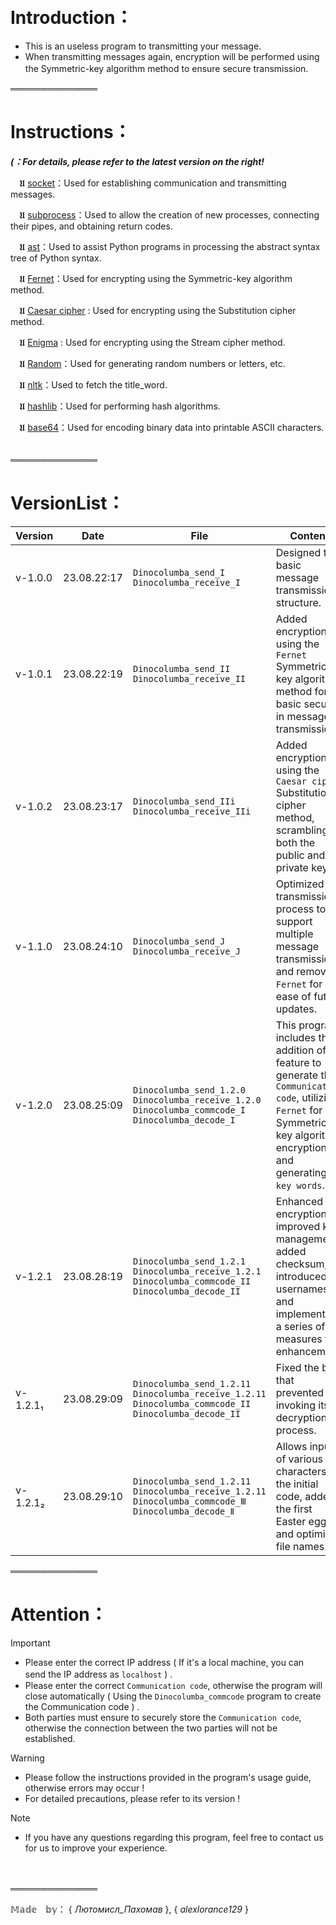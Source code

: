 　

# Introduction：

- This is an useless program to transmitting your message.
- When transmitting messages again, encryption will be performed using the Symmetric-key algorithm method to ensure secure transmission.
　

══════════════

# Instructions：

***(：For details, please refer to the latest version on the right!***

　𝖀 [socket](https://docs.python.org/3/howto/sockets.html)：Used for establishing communication and transmitting messages.

　𝖀 [subprocess](https://docs.python.org/3/library/subprocess.html)：Used to allow the creation of new processes, connecting their pipes, and obtaining return codes.

　𝖀 [ast](https://docs.python.org/3/library/ast.html)：Used to assist Python programs in processing the abstract syntax tree of Python syntax.

　𝖀 [Fernet](https://cryptography.io/en/latest/fernet/)：Used for encrypting using the Symmetric-key algorithm method.

　𝖀 [Caesar cipher](https://en.wikipedia.org/wiki/Caesar_cipher) : Used for encrypting using the Substitution cipher method.

　𝖀 [Enigma](https://en.wikipedia.org/wiki/Enigma_machine) : Used for encrypting using the Stream cipher method.

　𝖀 [Random](https://docs.python.org/3/library/random.html)：Used for generating random numbers or letters, etc.

　𝖀 [nltk](https://pypi.org/project/nltk/)：Used to fetch the title_word.

　𝖀 [hashlib](https://docs.python.org/3/library/hashlib.html)：Used for performing hash algorithms.

　𝖀 [base64](https://docs.python.org/3/library/base64.html)：Used for encoding binary data into printable ASCII characters.
　

══════════════

# VersionList：

| Version | Date | File | Content |
| --- | --- | --- | --- |
| v-1.0.0 | 23.08.22:17 | `Dinocolumba_send_I` `Dinocolumba_receive_I` | Designed the basic message transmission structure. |
| v-1.0.1 | 23.08.22:19 | `Dinocolumba_send_II` `Dinocolumba_receive_II` | Added encryption using the `Fernet` Symmetric-key algorithm method for basic security in message transmission. |
| v-1.0.2 | 23.08.23:17 | `Dinocolumba_send_IIi` `Dinocolumba_receive_IIi` | Added encryption using the `Caesar cipher` Substitution cipher method, scrambling both the public and private keys. |
| v-1.1.0 | 23.08.24:10 | `Dinocolumba_send_J` `Dinocolumba_receive_J` | Optimized the transmission process to support multiple message transmissions and removed `Fernet` for ease of future updates. |
| v-1.2.0 | 23.08.25:09 | `Dinocolumba_send_1.2.0` `Dinocolumba_receive_1.2.0` `Dinocolumba_commcode_I` `Dinocolumba_decode_I`| This program includes the addition of a feature to generate the `Communication code`, utilizing `Fernet` for Symmetric-key algorithm encryption and generating `key words`. |
| v-1.2.1 | 23.08.28:19 | `Dinocolumba_send_1.2.1` `Dinocolumba_receive_1.2.1` `Dinocolumba_commcode_II` `Dinocolumba_decode_II`| Enhanced encryption, improved key management, added checksum, introduced usernames, and implemented a series of measures for enhancement. |
| v-1.2.1₁ | 23.08.29:09 | `Dinocolumba_send_1.2.11` `Dinocolumba_receive_1.2.11` `Dinocolumba_commcode_II` `Dinocolumba_decode_II`| Fixed the bug that prevented invoking its decryption process. |
| v-1.2.1₂ | 23.08.29:10 | `Dinocolumba_send_1.2.11` `Dinocolumba_receive_1.2.11` `Dinocolumba_commcode_Ⅲ` `Dinocolumba_decode_Ⅱ`| Allows input of various characters as the initial code, added the first Easter egg, and optimized file names. |

══════════════

# Attention：

> [!IMPORTANT]
> - Please enter the correct IP address ( If it's a local machine, you can send the IP address as `localhost` ) .　 　 　 　 　
> - Please enter the correct `Communication code`, otherwise the program will close automatically ( Using the `Dinocolumba_commcode` program to create the Communication code ) .
> - Both parties must ensure to securely store the `Communication code`, otherwise the connection between the two parties will not be established.

> [!WARNING]
> - Please follow the instructions provided in the program's usage guide, otherwise errors may occur !
> - For detailed precautions, please refer to its version !

> [!NOTE]
> - If you have any questions regarding this program, feel free to contact us for us to improve your experience.

　

══════════════

𝕄𝕒𝕕𝕖　𝕓𝕪： { _Лютомисл_Пахомав_ }, { _alexlorance129_ }

